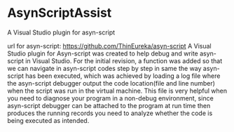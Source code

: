 # AsynScriptAssist
A Visual Studio plugin for asyn-script

url for asyn-script: https://github.com/ThinEureka/asyn-script
A Visual Studio plugin for Asyn-script was created to help debug and write asyn-script in Visual Studio. For the initial revision, a function was added so that we can navigate in asyn-script codes step by step in same the way asyn-script has been executed, which was achieved by loading a log file where the asyn-script debugger output the code location(file and line number) when the script was run in the virtual machine. This file is very helpful when you need to diagnose your program in a non-debug environment, since asyn-script debugger can be attached to the program at run time then produces the running records you need to analyze whether the code is being executed as intended.
